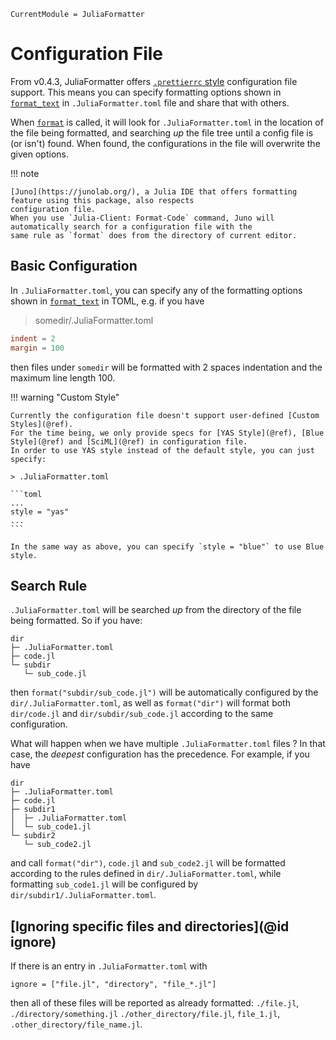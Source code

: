 ```@meta
CurrentModule = JuliaFormatter
```

# Configuration File

From v0.4.3, JuliaFormatter offers [`.prettierrc` style](https://prettier.io/docs/en/configuration.html)
configuration file support.
This means you can specify formatting options shown in [`format_text`](@ref) in `.JuliaFormatter.toml` file and share that with others.

When [`format`](@ref) is called, it will look for `.JuliaFormatter.toml` in the location of the file being formatted,
and searching _up_ the file tree until a config file is (or isn't) found.
When found, the configurations in the file will overwrite the given options.

!!! note

    [Juno](https://junolab.org/), a Julia IDE that offers formatting feature using this package, also respects
    configuration file.
    When you use `Julia-Client: Format-Code` command, Juno will automatically search for a configuration file with the
    same rule as `format` does from the directory of current editor.

## Basic Configuration

In `.JuliaFormatter.toml`, you can specify any of the formatting options shown in [`format_text`](@ref) in TOML, e.g. if you have

> somedir/.JuliaFormatter.toml

```toml
indent = 2
margin = 100
```

then files under `somedir` will be formatted with 2 spaces indentation and the maximum line length 100.

!!! warning "Custom Style"

    Currently the configuration file doesn't support user-defined [Custom Styles](@ref).
    For the time being, we only provide specs for [YAS Style](@ref), [Blue Style](@ref) and [SciML](@ref) in configuration file.
    In order to use YAS style instead of the default style, you can just specify:

    > .JuliaFormatter.toml

    ```toml
    ...
    style = "yas"
    ...
    ```

    In the same way as above, you can specify `style = "blue"` to use Blue style.

## Search Rule

`.JuliaFormatter.toml` will be searched _up_ from the directory of the file being formatted.
So if you have:

```
dir
├─ .JuliaFormatter.toml
├─ code.jl
└─ subdir
   └─ sub_code.jl
```

then `format("subdir/sub_code.jl")` will be automatically configured by the `dir/.JuliaFormatter.toml`, as well as
`format("dir")` will format both `dir/code.jl` and `dir/subdir/sub_code.jl` according to the same configuration.

What will happen when we have multiple `.JuliaFormatter.toml` files ? In that case, the _deepest_ configuration has the
precedence. For example, if you have

```
dir
├─ .JuliaFormatter.toml
├─ code.jl
├─ subdir1
│  ├─ .JuliaFormatter.toml
│  └─ sub_code1.jl
└─ subdir2
   └─ sub_code2.jl
```

and call `format("dir")`, `code.jl` and `sub_code2.jl` will be formatted according to the rules defined in
`dir/.JuliaFormatter.toml`, while formatting `sub_code1.jl` will be configured by `dir/subdir1/.JuliaFormatter.toml`.

## [Ignoring specific files and directories](@id ignore)

If there is an entry in `.JuliaFormatter.toml` with
```
ignore = ["file.jl", "directory", "file_*.jl"]
```
then all of these files will be reported as already formatted: `./file.jl`,
`./directory/something.jl` `./other_directory/file.jl`, `file_1.jl`,
`.other_directory/file_name.jl`.

